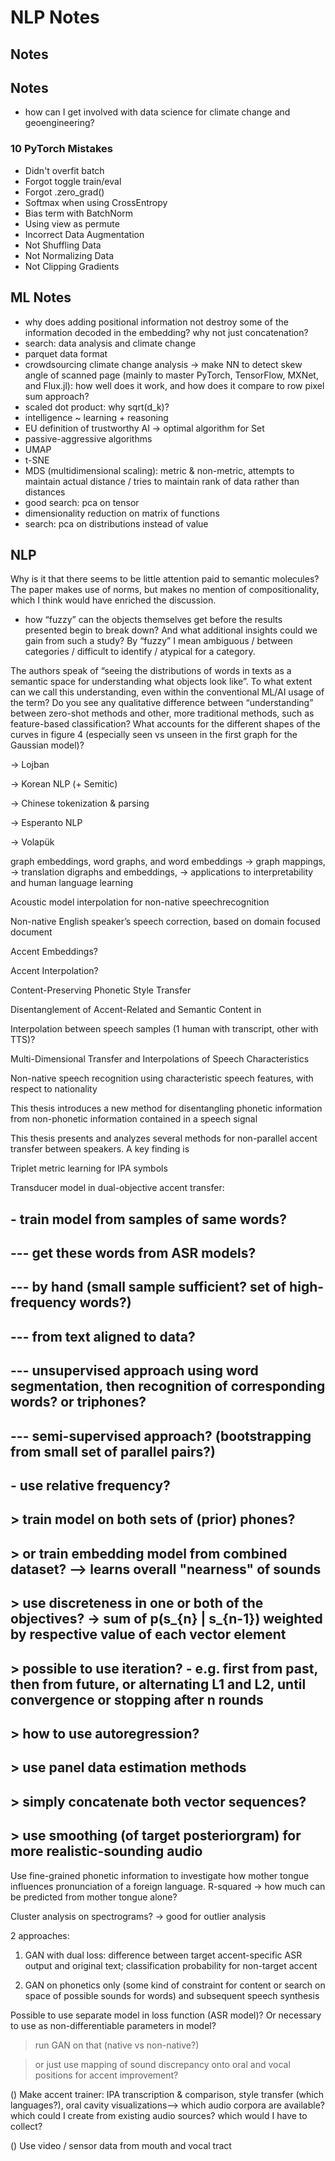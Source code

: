 # NLP Notes


## Notes

## Notes
* how can I get involved with data science for climate change and geoengineering?

### 10 PyTorch Mistakes
* Didn't overfit batch
* Forgot toggle train/eval
* Forgot .zero_grad()
* Softmax when using CrossEntropy
* Bias term with BatchNorm
* Using view as permute
* Incorrect Data Augmentation
* Not Shuffling Data
* Not Normalizing Data
* Not Clipping Gradients

## ML Notes
* why does adding positional information not destroy some of the information decoded in the embedding? why not just concatenation?
* search: data analysis and climate change
* parquet data format
* crowdsourcing climate change analysis
    → make NN to detect skew angle of scanned page (mainly to master PyTorch, TensorFlow, MXNet, and Flux.jl): how well does it work, and how does it compare to row pixel sum approach?
* scaled dot product: why sqrt(d_k)?
* intelligence ~ learning + reasoning
* EU definition of trustworthy AI
    → optimal algorithm for Set
* passive-aggressive algorithms
* UMAP
* t-SNE
* MDS (multidimensional scaling): metric & non-metric, attempts to maintain actual distance / tries to maintain rank of data rather than distances
* good search: pca on tensor
* dimensionality reduction on matrix of functions
* search: pca on distributions instead of value



## NLP

Why is it that there seems to be little attention paid to semantic molecules? The paper makes use of norms, but makes no mention of compositionality, which I think would have enriched the discussion.
* how “fuzzy” can the objects themselves get before the results presented begin to break down? And what additional insights could we gain from such a study? By “fuzzy” I mean ambiguous / between categories / difficult to identify / atypical for a category.

The authors speak of “seeing the distributions of words in texts as a semantic space for understanding what objects look like”. To what extent can we call this understanding, even within the conventional ML/AI usage of the term? Do you see any qualitative difference between “understanding” between zero-shot methods and other, more traditional methods, such as feature-based classification? What accounts for the different shapes of the curves in figure 4 (especially seen vs unseen in the first graph for the Gaussian model)?

→ Lojban

→ Korean NLP (+ Semitic)

→ Chinese tokenization & parsing

→ Esperanto NLP

→ Volapük

graph embeddings, word graphs, and word embeddings → graph mappings, → translation digraphs and embeddings, → applications to interpretability and human language learning

Acoustic model interpolation for non-native speechrecognition

Non-native English speaker’s speech correction, based on domain focused document

Accent Embeddings?

Accent Interpolation?

Content-Preserving Phonetic Style Transfer

Disentanglement of Accent-Related and Semantic Content in

Interpolation between speech samples (1 human with transcript, other with TTS)?

Multi-Dimensional Transfer and Interpolations of Speech Characteristics

Non-native speech recognition using characteristic speech features, with respect to nationality

This thesis introduces a new method for disentangling phonetic information from non-phonetic information contained in a speech signal

This thesis presents and analyzes several methods for non-parallel accent transfer between speakers. A key finding is

Triplet metric learning for IPA symbols

Transducer model in dual-objective accent transfer:


## - train model from samples of same words?


## --- get these words from ASR models?


## --- by hand (small sample sufficient? set of high-frequency words?)


## --- from text aligned to data?


## --- unsupervised approach using word segmentation, then recognition of corresponding words? or triphones?


## --- semi-supervised approach? (bootstrapping from small set of parallel pairs?)


## - use relative frequency?


## > train model on both sets of (prior) phones?


## > or train embedding model from combined dataset? --> learns overall "nearness" of sounds


## > use discreteness in one or both of the objectives? -> sum of p(s_{n} | s_{n-1}) weighted by respective value of each vector element


## > possible to use iteration? - e.g. first from past, then from future, or alternating L1 and L2, until convergence or stopping after n rounds


## > how to use autoregression?


## > use panel data estimation methods


## > simply concatenate both vector sequences?


## > use smoothing (of target posteriorgram) for more realistic-sounding audio

Use fine-grained phonetic information to investigate how mother tongue influences pronunciation of a foreign language. R-squared -> how much can be predicted from mother tongue alone?

Cluster analysis on spectrograms? -> good for outlier analysis

2 approaches:

1) GAN with dual loss: difference between target accent-specific ASR output and original text; classification probability for non-target accent

2) GAN on phonetics only (some kind of constraint for content or search on space of possible sounds for words) and subsequent speech synthesis

Possible to use separate model in loss function (ASR model)? Or necessary to use as non-differentiable parameters in model?

> run GAN on that (native vs non-native?)

> or just use mapping of sound discrepancy onto oral and vocal positions for accent improvement?

() Make accent trainer: IPA transcription & comparison, style transfer (which languages?), oral cavity visualizations--> which audio corpora are available? which could I create from existing audio sources? which would I have to collect?

() Use video / sensor data from mouth and vocal tract

## 
